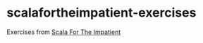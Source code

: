 # scalafortheimpatient-exercises
Exercises from [Scala For The Impatient](http://www.horstmann.com/scala/index.html)
